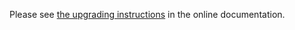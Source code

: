Please see [the upgrading instructions](http://otrs.github.io/doc/manual/admin/5.0/en/html/upgrading.html)
in the online documentation.
